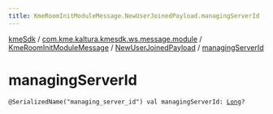 ```yaml
---
title: KmeRoomInitModuleMessage.NewUserJoinedPayload.managingServerId - kmeSdk
---
```


[kmeSdk](../../../index.html) / [com.kme.kaltura.kmesdk.ws.message.module](../../index.html) / [KmeRoomInitModuleMessage](../index.html) / [NewUserJoinedPayload](index.html) / [managingServerId](./managing-server-id.html)

# managingServerId

`@SerializedName("managing_server_id") val managingServerId: `[`Long`](https://kotlinlang.org/api/latest/jvm/stdlib/kotlin/-long/index.html)`?`